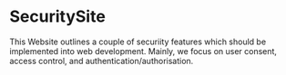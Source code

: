 # SecuritySite

This Website outlines a couple of securiity features which should be implemented into web development.
Mainly, we focus on user consent, access control, and authentication/authorisation.

